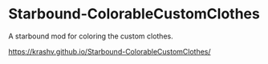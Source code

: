 # Starbound-ColorableCustomClothes
A starbound mod for coloring the custom clothes.

https://krashv.github.io/Starbound-ColorableCustomClothes/
